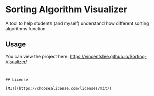 
# Sorting Algorithm Visualizer

A tool to help students (and myself) understand how different sorting algorithms function.

## Usage
You can view the project here:
https://vincentslee.github.io/Sorting-Visualizer/

```

  
## License

[MIT](https://choosealicense.com/licenses/mit/)

  
